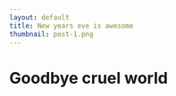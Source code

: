 ```yaml
---
layout: default
title: New years eve is awesome
thumbnail: post-1.png
---
```


# Goodbye cruel world
